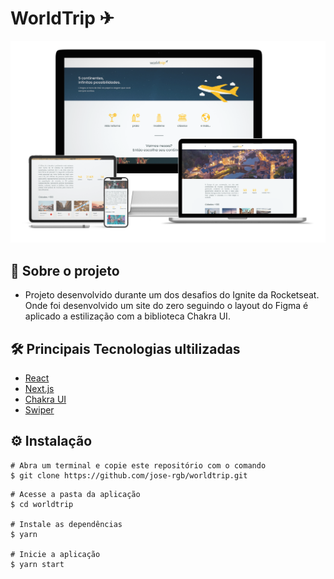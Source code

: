 # WorldTrip ✈

<img src="https://github.com/jose-rgb/worldtrip/blob/main/public/presentation.png" />

## 📑 Sobre o projeto
* Projeto desenvolvido durante um dos desafios do Ignite da Rocketseat. Onde foi  desenvolvido um site do zero seguindo o layout do Figma é aplicado a estilização com a biblioteca Chakra UI.

## 🛠️ Principais Tecnologias ultilizadas
* [React](https://pt-br.reactjs.org/)
* [Next.js](https://nextjs.org/)
* [Chakra UI](https://chakra-ui.com/)
* [Swiper](https://swiperjs.com/react)

## ⚙️ Instalação
```
# Abra um terminal e copie este repositório com o comando
$ git clone https://github.com/jose-rgb/worldtrip.git
```

```
# Acesse a pasta da aplicação
$ cd worldtrip

# Instale as dependências
$ yarn

# Inicie a aplicação
$ yarn start

```
